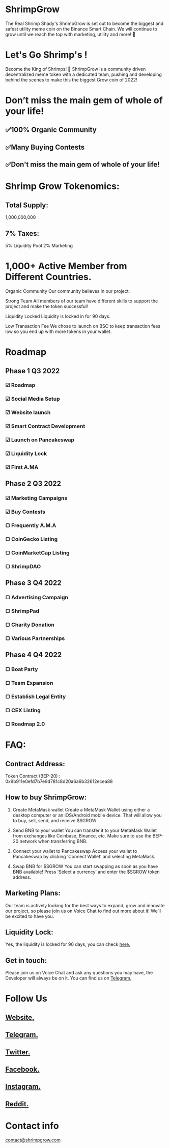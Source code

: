 # ShrimpGrow
The Real Shrimp Shady's
ShrimpGrow is set out to become the biggest and safest utility meme coin on the Binance Smart Chain. 
We will continue to grow until we reach the top with marketing, utility and more! 🦐


# Let's Go Shrimp's !
Become the King of Shrimps!
🦐 ShrimpGrow is a community driven decentralized meme token with a dedicated team, pushing and developing behind the scenes to make this the biggest Grow coin of 2022!


# Don’t miss the main gem of whole of your life!
## ✅100% Organic Community
## ✅Many Buying Contests
## ✅Don't miss the main gem of whole of your life!


# Shrimp Grow Tokenomics:
##  Total Supply: 
1,000,000,000
## 7% Taxes:  
5% Liquidity Pool
2% Marketing


# 1,000+ Active Member from Different Countries.
Organic Community
Our community believes in our project.

Strong Team
All members of our team have different skills to support the project and make the token successful!

Liquidity Locked
Liquidity is locked in for 90 days.

Low Transaction Fee
We chose to launch on BSC to keep transaction fees low so you end up with more tokens in your wallet.


# Roadmap
## Phase 1 Q3 2022
### ☑ Roadmap
### ☑ Social Media Setup
### ☑ Website launch
### ☑ Smart Contract Development
### ☑ Launch on Pancakeswap
### ☑ Liquidity Lock
### ☑ First A.MA

## Phase 2 Q3 2022
### ☑ Marketing Campaigns
### ☑ Buy Contests
### ▢ Frequently A.M.A
### ▢ CoinGecko Listing
### ▢ CoinMarketCap Listing
### ▢ ShrimpDAO

## Phase 3 Q4 2022
### ▢ Advertising Campaign
### ▢ ShrimpPad
### ▢ Charity Donation
### ▢ Various Partnerships

## Phase 4 Q4 2022
### ▢ Boat Party
### ▢ Team Expansion
### ▢ Establish Legal Entity
### ▢ CEX Listing
### ▢ Roadmap 2.0


# FAQ:
## Contract Address: 
Token Contract (BEP-20) : 0x9b911e0efd7b7e9d781c8d20a6a6b32612ecea88

## How to buy ShrimpGrow:
1. Create MetaMask wallet
Create a MetaMask Wallet using either a desktop computer or an iOS/Android mobile device. That will allow you to buy, sell, send, and receive $SGROW

2. Send BNB to your wallet
You can transfer it to your MetaMask Wallet from exchanges like Coinbase, Binance, etc. Make sure to use the BEP-20 network when transferring BNB.

3. Connect your wallet to Pancakeswap
Access your wallet to Pancakeswap by clicking ‘Connect Wallet’ and selecting MetaMask.

4. Swap BNB for $SGROW
You can start swapping as soon as you have BNB available! Press ‘Select a currency’ and enter the $SGROW token address.

## Marketing Plans:
Our team is actively looking for the best ways to expand, grow and innovate our project, so please join us on Voice Chat to find out more about it! We’ll be excited to have you.

## Liquidity Lock:
Yes, the liquidity is locked for 90 days, you can check [here.](https://www.pinksale.finance/pinklock/record/1026363?chain=BSC)

## Get in touch:
Please join us on Voice Chat and ask any questions you may have, the Developer will always be on it. You can find us on [Telegram.](https://t.me/ShrimpGrow)


# Follow Us
## [Website.](https://www.shrimpgrow.com/)
## [Telegram.](https://t.me/ShrimpGrow)
## [Twitter.](https://twitter.com/ShrimpGofficial)
## [Facebook.](https://www.facebook.com/profile.php?id=100084410895162)
## [Instagram.](https://www.instagram.com/shrimpgrow_insta/)
## [Reddit.](https://www.reddit.com/r/SHRIMPGROWOFFICIAL/?utm_medium=android_app&utm_source=share)


# Contact info
contact@shrimpgrow.com


          

